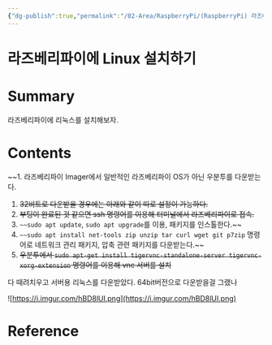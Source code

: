 ```yaml
---
{"dg-publish":true,"permalink":"/02-Area/RaspberryPi/(RaspberryPi) 라즈베리파이에 Linux 설치하기/","tags":["Area/RaspberryPi"],"noteIcon":"","created":"2025-01-05T15:55:32.000+09:00","updated":"2025-04-01T22:52:19.461+09:00"}
---
```


# 라즈베리파이에 Linux 설치하기

# Summary

라즈베리파이에 리눅스를 설치해보자.
# Contents

~~1. 라즈베리파이 Imager에서 일반적인 라즈베리파이 OS가 아닌 우분투를 다운받는다.
1. ~~32비트로 다운받을 경우에는 아래와 같이 따로 설정이 가능하다.~~
2. ~~부팅이 완료된 것 같으면 ssh 명령어를 이용해 터미널에서 라즈베리파이로 접속.~~
1. `~~sudo apt update`, `sudo apt upgrade`를 이용, 패키지를 인스톨한다.~~
2. `~~sudo apt install net-tools zip unzip tar curl wget git p7zip` 명령어로 네트워크 관리 패키지, 압축 관련 패키지를 다운받는다.~~
3. ~~우분투에서 `sudo apt-get install tigervnc-standalone-server tigervnc-xorg-extension` 명령어를 이용해 vnc 서버를 설치~~

다 때려치우고 서버용 리눅스를 다운받았다. 64bit버전으로 다운받을걸 그랬나

![https://i.imgur.com/hBD8lUI.png](https://i.imgur.com/hBD8lUI.png)

# Reference